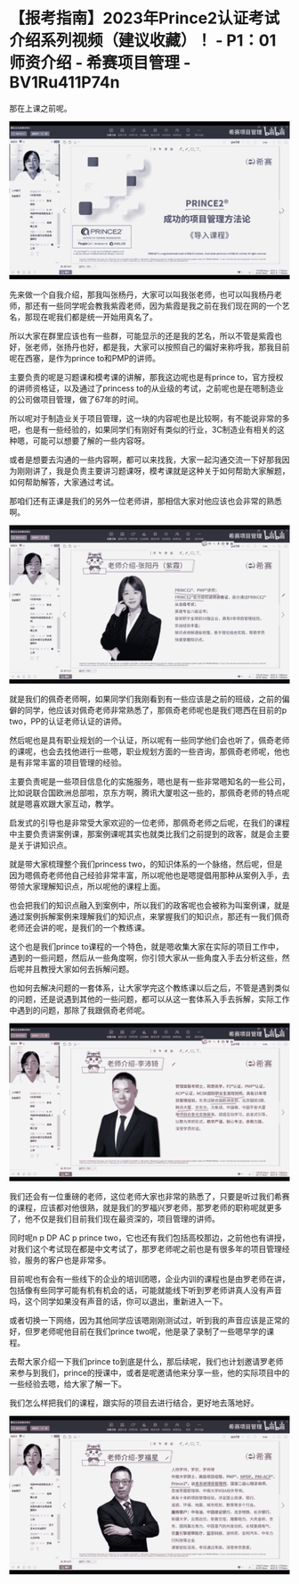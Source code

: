 # 【报考指南】2023年Prince2认证考试介绍系列视频（建议收藏）！ - P1：01师资介绍 - 希赛项目管理 - BV1Ru411P74n

那在上课之前呢。

![](img/4484bceaf52c285b462677ac436d36e3_1.png)

先来做一个自我介绍，那我叫张杨丹，大家可以叫我张老师，也可以叫我杨丹老师，那还有一些同学呢会教我紫霞老师，因为紫霞是我之前在我们现在网的一个艺名，那现在呢我们都是统一开始用真名了。

所以大家在群里应该也有一些群，可能显示的还是我的艺名，所以不管是紫霞也好，张老师，张扬丹也好，都是我，大家可以按照自己的偏好来称呼我，那我目前呢在西塞，是作为prince to和PMP的讲师。

主要负责的呢是习题课和模考课的讲解，那我这边呢也是有prince to，官方授权的讲师资格证，以及通过了princess to的从业级的考试，之前呢也是在嗯制造业的公司做项目管理，做了67年的时间。

所以呢对于制造业关于项目管理，这一块的内容呢也是比较啊，有不能说非常的多吧，也是有一些经验的，如果同学们有刚好有类似的行业，3C制造业有相关的这种嗯，可能可以想要了解的一些内容呀。

或者是想要去沟通的一些内容啊，都可以来找我，大家一起沟通交流一下好那我因为刚刚讲了，我是负责主要讲习题课呀，模考课就是这种关于如何帮助大家解题，如何帮助解答，大家通过考试。

那咱们还有正课是我们的另外一位老师讲，那相信大家对他应该也会非常的熟悉啊。

![](img/4484bceaf52c285b462677ac436d36e3_3.png)

就是我们的佩奇老师啊，如果同学们我刚看到有一些应该是之前的班级，之前的偏僻的同学，他应该对佩奇老师非常熟悉了，那佩奇老师呢也是我们嗯西在目前的p two，PP的认证老师认证的讲师。

然后呢也是具有职业规划的一个认证，所以呢有一些同学他们会也听了，佩奇老师的课呢，也会去找他进行一些嗯，职业规划方面的一些咨询，那佩奇老师呢，他也是有非常丰富的项目管理的经验。

主要负责呢是一些项目信息化的实施服务，嗯也是有一些非常嗯知名的一些公司，比如说联合国欧洲总部啦，京东方啊，腾讯大厦啦这一些的，那佩奇老师的特点呢就是嗯喜欢跟大家互动，教学。

启发式的引导也是非常受大家欢迎的一位老师，那佩奇老师之后呢，在我们的课程中主要负责讲案例课，那案例课呢其实也就类比我们之前提到的政客，就是会主要是关于讲知识点。

就是带大家梳理整个我们princess two，的知识体系的一个脉络，然后呢，但是因为嗯佩奇老师他自己经验非常丰富，所以呢他也是嗯提倡用那种从案例入手，去带领大家理解知识点，所以呢他的课程上面。

也会把我们的知识点融入到案例中，所以我们的政客呢也会被称为叫案例课，就是通过案例拆解案例来理解我们的知识点，来掌握我们的知识点，那还有一我们佩奇老师还会讲的呢，是我们的一个教练课。

这个也是我们prince to课程的一个特色，就是嗯收集大家在实际的项目工作中，遇到的一些问题，然后从一些角度啊，你引领大家从一些角度入手去分析这些，然后呢并且教授大家如何去拆解问题。

也如何去解决问题的一套体系，让大家学完这个教练课以后之后，不管是遇到类似的问题，还是说遇到其他的一些问题，都可以从这一套体系入手去拆解，实际工作中遇到的问题，那除了我跟佩奇老师呢。



![](img/4484bceaf52c285b462677ac436d36e3_5.png)

我们还会有一位重磅的老师，这位老师大家也非常的熟悉了，只要是听过我们希赛的课程，应该都对他很熟，就是我们的罗福兴罗老师，那罗老师的职称呢就更多了，他不仅是我们目前我们现在最资深的，项目管理的讲师。

同时呢n p DP AC p prince two，它也还有我们包括高校那边，之前他也有讲授，对我们这个考试现在都是中文考试了，那罗老师呢之前也是有很多年的项目管理经验，服务的客户也是非常多。

目前呢也有会有一些线下的企业的培训团嗯，企业内训的课程也是由罗老师在讲，包括像有些同学可能有机有机会的话，可能就能线下听到罗老师讲真人没有声音吗，这个同学如果没有声音的话，你可以退出，重新进入一下。

或者切换一下网络，因为其他同学应该嗯刚刚测试过，听到我的声音应该是正常的好，但罗老师呢他目前在我们prince two呢，他是录了录制了一些嗯早学的课程。

去帮大家介绍一下我们prince to到底是什么，那后续呢，我们也计划邀请罗老师来参与到我们，prince的授课中，或者是呢邀请他来分享一些，他的实际项目中的一些经验去嗯，给大家了解一下。

我们怎么样把我们的课程，跟实际的项目去进行结合，更好地去落地好。

![](img/4484bceaf52c285b462677ac436d36e3_7.png)